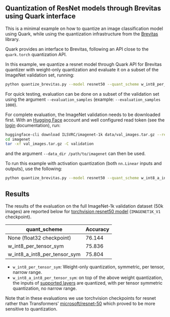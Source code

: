 ## Quantization of ResNet models through Brevitas using Quark interface

This is a minimal example on how to quantize an image classification model using Quark, while using the quantization infrastructure from the [Brevitas](https://github.com/Xilinx/brevitas) library.

Quark provides an interface to Brevitas, following an API close to the `quark.torch` quantization API.

In this example, we quantize a resnet model through Quark API for Brevitas quantizer with weight-only quantization and evaluate it on a subset of the ImageNet validation set, running:

```bash
python quantize_brevitas.py --model resnet50 --quant_scheme w_int8_per_tensor_sym --evaluation_samples 1000
```

For quick testing, evaluation can be done on a subset of the validation set using the argument `--evaluation_samples` (example: `--evaluation_samples 1000`).

For complete evaluation, the ImageNet validation needs to be downloaded first. With an [Hugging Face](https://huggingface.co) account and well configured read token (see the [login](https://huggingface.co/docs/huggingface_hub/guides/cli#huggingface-cli-login) documentation), run:

```bash
huggingface-cli download ILSVRC/imagenet-1k data/val_images.tar.gz --repo-type dataset --local-dir imagenet
cd imagenet
tar -xf val_images.tar.gz -C validation
```

and the argument `--data_dir /path/to/imagenet` can then be used.

To run this example with activation quantization (both `nn.Linear` inputs and outputs), use the following:

```bash
python quantize_brevitas.py --model resnet50 --quant_scheme w_int8_a_int8_per_tensor_sym --data_dir /path/to/imagenet
```

## Results

The results of the evaluation on the full ImageNet-1k validation dataset (50k images) are reported below for [torchvision resnet50 model](https://pytorch.org/vision/main/models/generated/torchvision.models.resnet50.html) (`IMAGENET1K_V1` checkpoint).

| quant_scheme                 | Accuracy |
|------------------------------|----------|
| None (float32 checkpoint)    | 76.144   |
| w_int8_per_tensor_sym        | 75.836   |
| w_int8_a_int8_per_tensor_sym | 75.804   |

* `w_int8_per_tensor_sym`: Weight-only quantization, symmetric, per tensor, narrow range.
* `w_int8_a_int8_per_tensor_sym`: on top of the above weight quantization, the inputs of [supported layers](/quark/torch/extensions/brevitas/api.py#L190) are quantized, with per tensor symmetric quantization, no narrow range.

Note that in these evaluations we use torchvision checkpoints for resnet rather than Transformers' [microsoft/resnet-50](https://huggingface.co/microsoft/resnet-50) which proved to be more sensitive to quantization.
